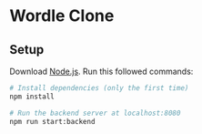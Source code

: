 # Wordle Clone 

## Setup
Download [Node.js](https://nodejs.org/en/download/).
Run this followed commands:

``` bash
# Install dependencies (only the first time)
npm install

# Run the backend server at localhost:8080
npm run start:backend



